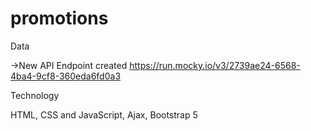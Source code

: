 # promotions

Data

->New API Endpoint created
https://run.mocky.io/v3/2739ae24-6568-4ba4-9cf8-360eda6fd0a3

Technology

HTML, CSS and JavaScript, Ajax, Bootstrap 5